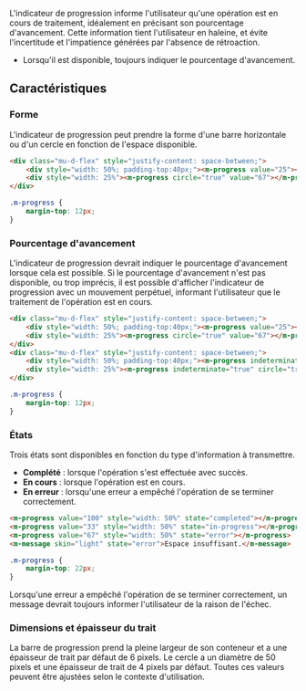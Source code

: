 L'indicateur de progression informe l'utilisateur qu'une opération est en cours de traitement, idéalement en précisant son pourcentage d'avancement. Cette information tient l'utilisateur en haleine, et évite l'incertitude et l'impatience générées par l'absence de rétroaction.

<modul-do>
    <ul>
        <li>Lorsqu'il est disponible, toujours indiquer le pourcentage d'avancement.</li>
    </ul>
</modul-do>

## Caractéristiques

### Forme
L'indicateur de progression peut prendre la forme d'une barre horizontale ou d'un cercle en fonction de l'espace disponible.

<modul-demo>

```html
<div class="mu-d-flex" style="justify-content: space-between;">
    <div style="width: 50%; padding-top:40px;"><m-progress value="25"></m-progress></div>
    <div style="width: 25%"><m-progress circle="true" value="67"></m-progress></div>
</div>

```

```css
.m-progress {
    margin-top: 12px;
}
```

</modul-demo>

### Pourcentage d'avancement
L'indicateur de progression devrait indiquer le pourcentage d'avancement lorsque cela est possible. Si le pourcentage d'avancement n'est pas disponible, ou trop imprécis, il est possible d'afficher l'indicateur de progression avec un mouvement perpétuel, informant l'utilisateur que le traitement de l'opération est en cours.

<modul-demo>

```html
<div class="mu-d-flex" style="justify-content: space-between;">
    <div style="width: 50%; padding-top:40px;"><m-progress value="25"></m-progress></div>
    <div style="width: 25%"><m-progress circle="true" value="67"></m-progress></div>
</div>
<div class="mu-d-flex" style="justify-content: space-between;">
    <div style="width: 50%; padding-top:40px;"><m-progress indeterminate="true"></m-progress></div>
    <div style="width: 25%"><m-progress indeterminate="true" circle="true"></m-progress></div>
</div>

```

```css
.m-progress {
    margin-top: 12px;
}
```

</modul-demo>

### États
Trois états sont disponibles en fonction du type d'information à transmettre.

 * **Complété** : lorsque l'opération s'est effectuée avec succès.
 * **En cours** : lorsque l'opération est en cours.
 * **En erreur** : lorsqu'une erreur a empêché l'opération de se terminer correctement.

<modul-demo>

```html
<m-progress value="100" style="width: 50%" state="completed"></m-progress>
<m-progress value="33" style="width: 50%" state="in-progress"></m-progress>
<m-progress value="67" style="width: 50%" state="error"></m-progress>
<m-message skin="light" state="error">Espace insuffisant.</m-message>
```

```css
.m-progress {
    margin-top: 22px;
}
```

</modul-demo>

Lorsqu'une erreur a empêché l'opération de se terminer correctement, un message devrait toujours informer l'utilisateur de la raison de l'échec.

### Dimensions et épaisseur du trait
La barre de progression prend la pleine largeur de son conteneur et a une épaisseur de trait par défaut de 6 pixels. Le cercle a un diamètre de 50 pixels et une épaisseur de trait de 4 pixels par défaut. Toutes ces valeurs peuvent être ajustées selon le contexte d'utilisation.
